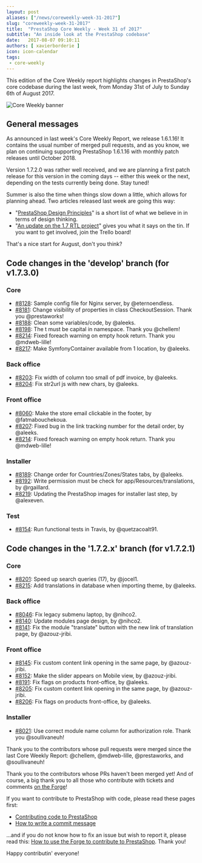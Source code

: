 ```yaml
---
layout: post
aliases: ["/news/coreweekly-week-31-2017"]
slug: "coreweekly-week-31-2017"
title:  "PrestaShop Core Weekly - Week 31 of 2017"
subtitle: "An inside look at the PrestaShop codebase"
date:   2017-08-07 09:10:11
authors: [ xavierborderie ]
icon: icon-calendar
tags:
 - core-weekly
---
```


This edition of the Core Weekly report highlights changes in PrestaShop's core codebase during the last week, from Monday 31st of July to Sunday 6th of August 2017.

![Core Weekly banner](/assets/images/2017/04/core_weekly_banner.jpg)


## General messages

As announced in last week's Core Weekly Report, we release 1.6.1.16! It contains the usual number of merged pull requests, and as you know, we plan on continuing supporting PrestaShop 1.6.1.16 with monthly patch releases until October 2018.

Version 1.7.2.0 was rather well received, and we are planning a first patch release for this version in the coming days -- either this week or the next, depending on the tests currently being done. Stay tuned!

Summer is also the time when things slow down a little, which allows for planning ahead. Two articles released last week are going this way:

* "[PrestaShop Design Principles](http://build.prestashop.com/tools/prestashop-design-principles/)" is a short list of what we believe in in terms of design thinking.
* "[An update on the 1.7 RTL project](http://build.prestashop.com/news/PrestaShop-RTL-project-update/)" gives you what it says on the tin. If you want to get involved, join the Trello board!

That's a nice start for August, don't you think?


## Code changes in the 'develop' branch (for v1.7.3.0)

### Core

* [#8128](https://github.com/PrestaShop/PrestaShop/pull/8128): Sample config file for Nginx server, by @eternoendless.
* [#8181](https://github.com/PrestaShop/PrestaShop/pull/8181): Change visibility of properties in class CheckoutSession. Thank you @prestaworks!
* [#8188](https://github.com/PrestaShop/PrestaShop/pull/8188): Clean some variables/code, by @aleeks.
* [#8198](https://github.com/PrestaShop/PrestaShop/pull/8198): The t must be capital in namespace. Thank you @chellem!
* [#8214](https://github.com/PrestaShop/PrestaShop/pull/8214): Fixed foreach warning on empty hook return. Thank you @mdweb-lille!
* [#8217](https://github.com/PrestaShop/PrestaShop/pull/8217): Make SymfonyContainer available from 1 location, by @aleeks.

### Back office

* [#8203](https://github.com/PrestaShop/PrestaShop/pull/8203): Fix width of column too small of pdf invoice, by @aleeks.
* [#8204](https://github.com/PrestaShop/PrestaShop/pull/8204): Fix str2url js with new chars, by @aleeks.

### Front office

* [#8060](https://github.com/PrestaShop/PrestaShop/pull/8060): Make the store email clickable in the footer, by @fatmabouchekoua.
* [#8207](https://github.com/PrestaShop/PrestaShop/pull/8207): Fixed bug in the link tracking number for the detail order, by @aleeks.
* [#8214](https://github.com/PrestaShop/PrestaShop/pull/8214): Fixed foreach warning on empty hook return. Thank you @mdweb-lille!

### Installer

* [#8189](https://github.com/PrestaShop/PrestaShop/pull/8189): Change order for Countries/Zones/States tabs, by @aleeks.
* [#8192](https://github.com/PrestaShop/PrestaShop/pull/8192): Write permission must be check for app/Resources/translations, by @rgaillard.
* [#8219](https://github.com/PrestaShop/PrestaShop/pull/8219): Updating the PrestaShop images for installer last step, by @alexeven.

### Test

* [#8154](https://github.com/PrestaShop/PrestaShop/pull/8154): Run functional tests in Travis, by @quetzacoalt91.


## Code changes in the '1.7.2.x' branch (for v1.7.2.1)

### Core

* [#8201](https://github.com/PrestaShop/PrestaShop/pull/8201): Speed up search queries (17), by @jocel1.
* [#8215](https://github.com/PrestaShop/PrestaShop/pull/8215): Add translations in database when importing theme, by @aleeks.

### Back office

* [#8046](https://github.com/PrestaShop/PrestaShop/pull/8046): Fix legacy submenu laptop, by @nihco2.
* [#8140](https://github.com/PrestaShop/PrestaShop/pull/8140): Update modules page design, by @nihco2.
* [#8141](https://github.com/PrestaShop/PrestaShop/pull/8141): Fix the module "translate" button with the new link of translation page, by @azouz-jribi.

### Front office

* [#8145](https://github.com/PrestaShop/PrestaShop/pull/8145): Fix custom content link opening in the same page, by @azouz-jribi.
* [#8152](https://github.com/PrestaShop/PrestaShop/pull/8152): Make the slider appears on Mobile view, by @azouz-jribi.
* [#8191](https://github.com/PrestaShop/PrestaShop/pull/8191): Fix flags on products front-office, by @aleeks.
* [#8205](https://github.com/PrestaShop/PrestaShop/pull/8205): Fix custom content link opening in the same page, by @azouz-jribi.
* [#8206](https://github.com/PrestaShop/PrestaShop/pull/8206): Fix flags on products front-office, by @aleeks.

### Installer

* [#8021](https://github.com/PrestaShop/PrestaShop/pull/8021): Use correct module name column for authorization role. Thank you @soullivaneuh!


Thank you to the contributors whose pull requests were merged since the last Core Weekly Report: @chellem, @mdweb-lille, @prestaworks, and @soullivaneuh!

Thank you to the contributors whose PRs haven't been merged yet! And of course, a big thank you to all those who contribute with tickets and comments [on the Forge](http://forge.prestashop.com/)!

If you want to contribute to PrestaShop with code, please read these pages first:

 * [Contributing code to PrestaShop](http://doc.prestashop.com/display/PS16/Contributing+code+to+PrestaShop)
 * [How to write a commit message](http://doc.prestashop.com/display/PS16/How+to+write+a+commit+message)

...and if you do not know how to fix an issue but wish to report it, please read this: [How to use the Forge to contribute to PrestaShop](http://doc.prestashop.com/display/PS16/How+to+use+the+Forge+to+contribute+to+PrestaShop). Thank you!

Happy contributin' everyone!
